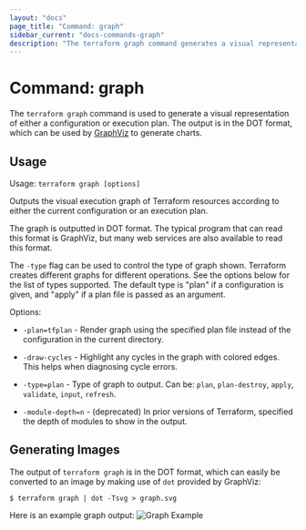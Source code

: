 ```yaml
---
layout: "docs"
page_title: "Command: graph"
sidebar_current: "docs-commands-graph"
description: "The terraform graph command generates a visual representation of a configuration or execution plan that you can use to generate charts."
---
```


# Command: graph

The `terraform graph` command is used to generate a visual
representation of either a configuration or execution plan.
The output is in the DOT format, which can be used by
[GraphViz](http://www.graphviz.org) to generate charts.

## Usage

Usage: `terraform graph [options]`

Outputs the visual execution graph of Terraform resources according to
either the current configuration or an execution plan.

The graph is outputted in DOT format. The typical program that can
read this format is GraphViz, but many web services are also available
to read this format.

The `-type` flag can be used to control the type of graph shown. Terraform
creates different graphs for different operations. See the options below
for the list of types supported. The default type is "plan" if a
configuration is given, and "apply" if a plan file is passed as an
argument.

Options:

- `-plan=tfplan` - Render graph using the specified plan file instead of the
  configuration in the current directory.

- `-draw-cycles` - Highlight any cycles in the graph with colored edges.
  This helps when diagnosing cycle errors.

- `-type=plan` - Type of graph to output. Can be: `plan`, `plan-destroy`, `apply`,
  `validate`, `input`, `refresh`.

- `-module-depth=n` - (deprecated) In prior versions of Terraform, specified the
  depth of modules to show in the output.

## Generating Images

The output of `terraform graph` is in the DOT format, which can
easily be converted to an image by making use of `dot` provided
by GraphViz:

```shellsession
$ terraform graph | dot -Tsvg > graph.svg
```

Here is an example graph output:
![Graph Example](docs/graph-example.png)
